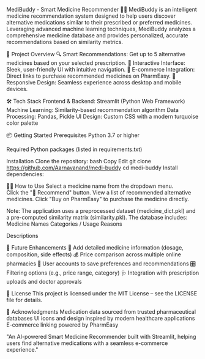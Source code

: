 MediBuddy - Smart Medicine Recommender 🏥💊
MediBuddy is an intelligent medicine recommendation system designed to help users discover alternative medications similar to their prescribed or preferred medicines. Leveraging advanced machine learning techniques, MediBuddy analyzes a comprehensive medicine database and provides personalized, accurate recommendations based on similarity metrics.

🚀 Project Overview
  🔍 Smart Recommendations: Get up to 5 alternative medicines based on your selected prescription.
  🎯 Interactive Interface: Sleek, user-friendly UI with intuitive navigation.
  🛒 E-commerce Integration: Direct links to purchase recommended medicines on PharmEasy.
  📱 Responsive Design: Seamless experience across desktop and mobile devices.

🛠️ Tech Stack
  Frontend & Backend: Streamlit (Python Web Framework)
  Machine Learning: Similarity-based recommendation algorithm
  Data Processing: Pandas, Pickle
  UI Design: Custom CSS with a modern turquoise color palette

📦 Getting Started
  Prerequisites
  Python 3.7 or higher
  
  Required Python packages (listed in requirements.txt)
  
Installation
  Clone the repository:
  bash
  Copy
  Edit
  git clone https://github.com/Aarnavanand/medi-buddy
  cd medi-buddy
  Install dependencies:

🧑‍⚕️ How to Use
  Select a medicine name from the dropdown menu.  
  Click the "🔎 Recommend" button.
  View a list of recommended alternative medicines.
  Click "Buy on PharmEasy" to purchase the medicine directly.

Note:
  The application uses a preprocessed dataset (medicine_dict.pkl) and a pre-computed similarity matrix (similarity.pkl). The database includes:
  Medicine Names
  Categories / Usage Reasons

Descriptions

🌟 Future Enhancements
  📄 Add detailed medicine information (dosage, composition, side effects)
  💰 Price comparison across multiple online pharmacies
  👤 User accounts to save preferences and recommendations
  🎛️ Filtering options (e.g., price range, category)
  🩺 Integration with prescription uploads and doctor approvals

📜 License
  This project is licensed under the MIT License – see the LICENSE file for details.

🙏 Acknowledgments
  Medication data sourced from trusted pharmaceutical databases
  UI icons and design inspired by modern healthcare applications
  E-commerce linking powered by PharmEasy

"An AI-powered Smart Medicine Recommender built with Streamlit, helping users find alternative medications with a seamless e-commerce experience."
